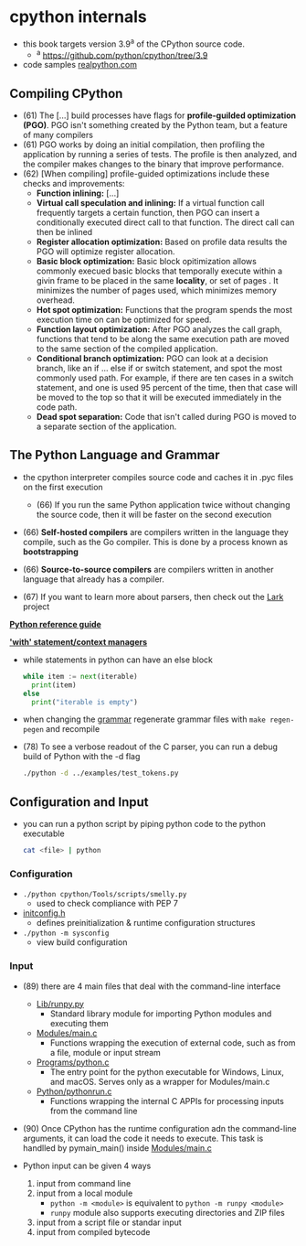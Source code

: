 # cpython internals
- this book targets version 3.9<sup>a</sup> of the CPython source code.
    - <sup>a</sup> https://github.com/python/cpython/tree/3.9
- code samples [realpython.com](realpython.com/cpython-internals/resources)

## Compiling CPython
- (61) The \[...\] build processes have flags for **profile-guilded optimization (PGO)**. PGO isn't something created by the Python team, but a feature of many compilers
- (61) PGO works by doing an initial compilation, then profiling the application by running a series of tests. The profile is then analyzed, and the compiler makes changes to the binary that improve performance.
- (62) \[When compiling\] profile-guided optimizations include these checks and improvements:
  - **Function inlining:** \[...\]
  - **Virtual call speculation and inlining:** If a virtual function call frequently targets a certain function, then PGO can insert a conditionally executed direct call to that function. The direct call can then be inlined
  - **Register allocation optimization:** Based on profile data results the PGO will optimize register allocation.
  - **Basic block optimization:** Basic block opitimization allows commonly execued basic blocks that temporally execute within a givin frame to be placed in the same **locality**, or set of pages . It minimizes the number of pages used, which minimizes memory overhead.
  - **Hot spot optimization:** Functions that the program spends the most execution time on can be optimized for speed.
  - **Function layout optimization:** After PGO analyzes the call graph, functions that tend to be along the same execution path are moved to the same section of the compiled application.
  - **Conditional branch optimization:** PGO can look at a decision branch, like an if ... else if or switch statement, and spot the most commonly used path. For example, if there are ten cases in a switch statement, and one is used 95 percent of the time, then that case will be moved to the top so that it will be executed immediately in the code path.
  - **Dead spot separation:** Code that isn't called during PGO is moved to a separate section of the application. 

## The Python Language and Grammar
- the cpython interpreter compiles source code and caches it in .pyc files on the first execution
  - (66) If you run the same Python application twice without changing the source code, then it will be faster on the second execution

- (66) **Self-hosted compilers** are compilers written in the language they compile, such as the Go compiler. This is done by a process known as **bootstrapping**
- (66) **Source-to-source compilers** are compilers written in another language that already has a compiler.
- (67) If you want to learn more about parsers, then check out the [Lark](https://github.com/lark-parser/lark) project

**[Python reference guide](https://docs.python.org/3/reference)**

**['with' statement/context managers](https://dbader.org/blog/python-context-managers-and-with-statement)**

- while statements in python can have an else block
  ```python
  while item := next(iterable)
    print(item)
  else
    print("iterable is empty")
  ```

- when changing the [grammar](./cpython/Grammar/python.gram) regenerate grammar files with `make regen-pegen` and recompile

- (78) To see a verbose readout of the C parser, you can run a debug build of Python with the -d flag
  ```sh
  ./python -d ../examples/test_tokens.py
  ```

## Configuration and Input
- you can run a python script by piping python code to the python executable
  ```sh
  cat <file> | python
  ```

### Configuration
- `./python cpython/Tools/scripts/smelly.py` 
  - used to check compliance with PEP 7
- [initconfig.h](cpython/Include/cpython/initconfig.h)
  - defines preinitialization & runtime configuration structures
- `./python -m sysconfig`
  - view build configuration

### Input
- (89) there are 4 main files that deal with the command-line interface
  - [Lib/runpy.py](cpython/Lib/runpy.py)
    - Standard library module for importing Python modules and executing them
  - [Modules/main.c](cpython/Moduels/main.c)
    - Functions wrapping the execution of external code, such as from a file, module or input stream
  - [Programs/python.c](cpython/Programs/python.c)
    - The entry point for the python executable for Windows, Linux, and macOS. Serves only as a wrapper for Modules/main.c
  - [Python/pythonrun.c](cpython/Python/pythonrun.c)
    - Functions wrapping the internal C APPIs for processing inputs from the command line

- (90) Once CPython has the runtime configuration adn the command-line arguments, it can load the code it needs to execute. This task is handlled by pymain_main() inside [Modules/main.c](cpython/Modules/main.c)

- Python input can be given 4 ways
  1. input from command line
  1. input from a local module
      - `python -m <module>` is equivalent to `python -m runpy <module>`
      - `runpy` module also supports executing directories and ZIP files
  1. input from a script file or standar input
  1. input from compiled bytecode